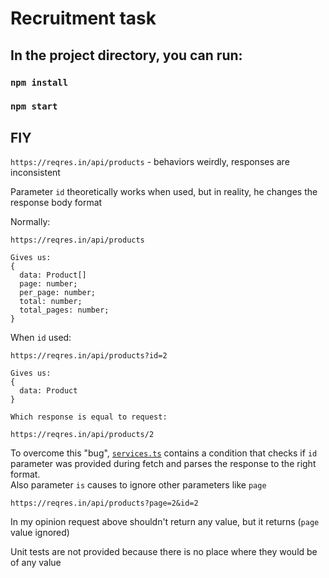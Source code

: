 # Recruitment task

## In the project directory, you can run:
### `npm install`
### `npm start`

## FIY
`https://reqres.in/api/products` - behaviors weirdly, responses are inconsistent

Parameter `id` theoretically works when used, but in reality, he changes the response body format

Normally: 
```
https://reqres.in/api/products

Gives us: 
{
  data: Product[]
  page: number;
  per_page: number;
  total: number;
  total_pages: number;
}
```
When `id` used: 
```
https://reqres.in/api/products?id=2

Gives us: 
{
  data: Product
}

Which response is equal to request:

https://reqres.in/api/products/2
```

To overcome this "bug", [`services.ts`](./src/api//services.ts) contains a condition that checks if `id` parameter was provided during fetch and parses the response to the right format.  <br />
Also parameter `is` causes to ignore other parameters like `page`

```
https://reqres.in/api/products?page=2&id=2
```
In my opinion request above shouldn't return any value, but it returns (`page` value ignored)

Unit tests are not provided because there is no place where they would be of any value
